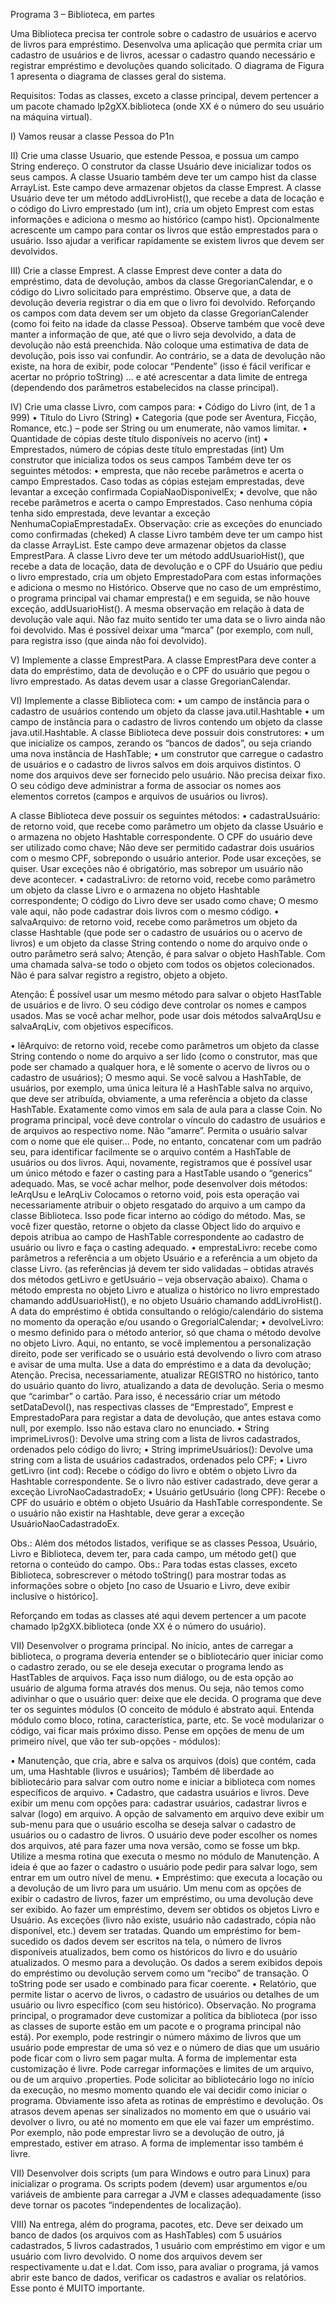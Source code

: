 Programa 3 – Biblioteca, em partes

Uma Biblioteca precisa ter controle sobre o cadastro de usuários e acervo de livros para
empréstimo. Desenvolva uma aplicação que permita criar um cadastro de usuários e de
livros, acessar o cadastro quando necessário e registrar empréstimo e devoluções quando
solicitado. O diagrama de Figura 1 apresenta o diagrama de classes geral do sistema.

Requisitos:
Todas as classes, exceto a classe principal, devem pertencer a um pacote chamado
lp2gXX.biblioteca (onde XX é o número do seu usuário na máquina virtual).

I) Vamos reusar a classe Pessoa do P1n

II) Crie uma classe Usuario, que estende Pessoa, e possua um campo String endereço. O
construtor da classe Usuário deve inicializar todos os seus campos.
A classe Usuario também deve ter um campo hist da classe ArrayList. Este campo deve
armazenar objetos da classe Emprest.
A classe Usuário deve ter um método addLivroHist(), que recebe a data de locação e o
código do Livro emprestado (um int), cria um objeto Emprest com estas informações e
adiciona o mesmo ao histórico (campo hist).
Opcionalmente acrescente um campo para contar os livros que estão emprestados para o
usuário. Isso ajudar a verificar rapidamente se existem livros que devem ser devolvidos.

III) Crie a classe Emprest. A classe Emprest deve conter a data do empréstimo, data de
devolução, ambos da classe GregorianCalendar, e o código do Livro solicitado para
empréstimo. Observe que, a data de devolução deveria registrar o dia em que o livro foi
devolvido. Reforçando os campos com data devem ser um objeto da classe
GregorianCalender (como foi feito na idade da classe Pessoa).
Observe também que você deve manter a informação de que, até que o livro seja
devolvido, a data de devolução não está preenchida. Não coloque uma estimativa de data
de devolução, pois isso vai confundir. Ao contrário, se a data de devolução não existe, na
hora de exibir, pode colocar “Pendente” (isso é fácil verificar e acertar no próprio
toString) ... e até acrescentar a data limite de entrega (dependendo dos parâmetros
estabelecidos na classe principal).

IV) Crie uma classe Livro, com campos para:
• Código do Livro (int, de 1 a 999)
• Título do Livro (String)
• Categoria (que pode ser Aventura, Ficção, Romance, etc.) – pode ser String ou um
enumerate, não vamos limitar.
• Quantidade de cópias deste título disponíveis no acervo (int)
• Emprestados, número de cópias deste título emprestadas (int)
Um construtor que inicializa todos os seus campos
Também deve ter os seguintes métodos:
• empresta, que não recebe parâmetros e acerta o campo Emprestados. Caso todas as
cópias estejam emprestadas, deve levantar a exceção confirmada
CopiaNaoDisponivelEx;
• devolve, que não recebe parâmetros e acerta o campo Emprestados. Caso nenhuma
cópia tenha sido emprestada, deve levantar a exceção NenhumaCopiaEmprestadaEx.
Observação: crie as exceções do enunciado como confirmadas (cheked)
A classe Livro também deve ter um campo hist da classe ArrayList. Este campo deve
armazenar objetos da classe EmprestPara.
A classe Livro deve ter um método addUsuarioHist(), que recebe a data de locação, data
de devolução e o CPF do Usuário que pediu o livro emprestado, cria um objeto
EmprestadoPara com estas informações e adiciona o mesmo no Histórico.
Observe que no caso de um empréstimo, o programa principal vai chamar empresta() e
em seguida, se não houve exceção, addUsuarioHist(). A mesma observação em relação
à data de devolução vale aqui. Não faz muito sentido ter uma data se o livro ainda não foi
devolvido. Mas é possível deixar uma “marca” (por exemplo, com null, para registra isso
(que ainda não foi devolvido).

V) Implemente a classe EmprestPara. A classe EmprestPara deve conter a data do
empréstimo, data de devolução e o CPF do usuário que pegou o livro emprestado. As
datas devem usar a classe GregorianCalendar.

VI) Implemente a classe Biblioteca com:
• um campo de instância para o cadastro de usuários contendo um objeto da classe
java.util.Hashtable
• um campo de instância para o cadastro de livros contendo um objeto da classe
java.util.Hashtable.
A classe Biblioteca deve possuir dois construtores:
• um que inicialize os campos, zerando os “bancos de dados”, ou seja criando uma nova
instância de HashTable;
• um construtor que carregue o cadastro de usuários e o cadastro de livros salvos em
dois arquivos distintos. O nome dos arquivos deve ser fornecido pelo usuário. Não
precisa deixar fixo. O seu código deve administrar a forma de associar os nomes aos
elementos corretos (campos e arquivos de usuários ou livros).

A classe Biblioteca deve possuir os seguintes métodos:
• cadastraUsuário: de retorno void, que recebe como parâmetro um objeto da classe
Usuário e o armazena no objeto Hashtable correspondente. O CPF do usuário deve
ser utilizado como chave;
Não deve ser permitido cadastrar dois usuários com o mesmo CPF, sobrepondo o
usuário anterior. Pode usar exceções, se quiser. Usar exceções não é obrigatório, mas
sobrepor um usuário não deve acontecer.
• cadastraLivro: de retorno void, recebe como parâmetro um objeto da classe Livro e o
armazena no objeto Hashtable correspondente; O código do Livro deve ser usado
como chave; O mesmo vale aqui, não pode cadastrar dois livros com o mesmo código.
• salvaArquivo: de retorno void, recebe como parâmetros um objeto da classe
Hashtable (que pode ser o cadastro de usuários ou o acervo de livros) e um objeto
da classe String contendo o nome do arquivo onde o outro parâmetro será salvo;
Atenção, é para salvar o objeto HashTable. Com uma chamada salva-se todo o objeto
com todos os objetos colecionados. Não é para salvar registro a registro, objeto a
objeto.

Atenção: É possível usar um mesmo método para salvar o objeto HastTable de
usuários e de livro. O seu código deve controlar os nomes e campos usados. Mas se
você achar melhor, pode usar dois métodos salvaArqUsu e salvaArqLiv, com
objetivos específicos.

• lêArquivo: de retorno void, recebe como parâmetros um objeto da classe String
contendo o nome do arquivo a ser lido (como o construtor, mas que pode ser chamado
a qualquer hora, e lê somente o acervo de livros ou o cadastro de usuários);
O mesmo aqui. Se você salvou a HashTable, de usuários, por exemplo, uma única
leitura lê a HashTable salva no arquivo, que deve ser atribuída, obviamente, a uma
referência a objeto da classe HashTable. Exatamente como vimos em sala de aula
para a classe Coin.
No programa principal, você deve controlar o vínculo do cadastro de usuários e de
arquivos ao respectivo nome. Não “amarre”. Permita o usuário salvar com o nome
que ele quiser... Pode, no entanto, concatenar com um padrão seu, para identificar
facilmente se o arquivo contém a HashTable de usuários ou dos livros.
Aqui, novamente, registramos que é possível usar um único método e fazer o casting
para a HastTable usando o “generics” adequado. Mas, se você achar melhor, pode
desenvolver dois métodos: leArqUsu e leArqLiv
Colocamos o retorno void, pois esta operação vai necessariamente atribuir o objeto
resgatado do arquivo a um campo da classe Biblioteca. Isso pode ficar interno ao
código do método. Mas, se você fizer questão, retorne o objeto da classe Object lido
do arquivo e depois atribua ao campo de HashTable correspondente ao cadastro de
usuário ou livro e faça o casting adequado.
• emprestaLivro: recebe como parâmetros a referência a um objeto Usuário e a
referência a um objeto da classe Livro. (as referências já devem ter sido validadas –
obtidas através dos métodos getLivro e getUsuário – veja observação abaixo). Chama
o método empresta no objeto Livro e atualiza o histórico no livro emprestado
chamando addUsuarioHist(), e no objeto Usuário chamando addLivroHist(). A data
do empréstimo é obtida consultando o relógio/calendário do sistema no momento da
operação e/ou usando o GregorialCalendar;
• devolveLivro: o mesmo definido para o método anterior, só que chama o método
devolve no objeto Livro. Aqui, no entanto, se você implementou a personalização
direito, pode ser verificado se o usuário está devolvendo o livro com atraso e avisar
de uma multa. Use a data do empréstimo e a data da devolução;
Atenção. Precisa, necessariamente, atualizar REGISTRO no histórico, tanto do
usuário quanto do livro, atualizando a data de devolução. Seria o mesmo que
“carimbar” o cartão. Para isso, é necessário criar um método setDataDevol(), nas
respectivas classes de “Emprestado”, Emprest e EmprestadoPara para registar a
data de devolução, que antes estava como null, por exemplo. Isso não estava claro
no enunciado.
• String imprimeLivros(): Devolve uma string com a lista de livros cadastrados,
ordenados pelo código do livro;
• String imprimeUsuários(): Devolve uma string com a lista de usuários cadastrados,
ordenados pelo CPF;
• Livro getLivro (int cod): Recebe o código do livro e obtém o objeto Livro da
Hashtable correspondente. Se o livro não estiver cadastrado, deve gerar a exceção
LivroNaoCadastradoEx;
• Usuário getUsuário (long CPF): Recebe o CPF do usuário e obtém o objeto Usuário
da HashTable correspondente. Se o usuário não existir na Hashtable, deve gerar a
exceção UsuárioNaoCadastradoEx.

Obs.: Além dos métodos listados, verifique se as classes Pessoa, Usuário, Livro e
Biblioteca, devem ter, para cada campo, um método get<NomeDoCampo>() que retorna
o conteúdo do campo.
Obs.: Para todas estas classes, exceto Biblioteca, sobrescrever o método toString() para
mostrar todas as informações sobre o objeto [no caso de Usuario e Livro, deve exibir
inclusive o histórico].

Reforçando em todas as classes até aqui devem pertencer a um pacote chamado
lp2gXX.biblioteca (onde XX é o número do usuário).

VII) Desenvolver o programa principal.
No início, antes de carregar a biblioteca, o programa deveria entender se o bibliotecário
quer iniciar como o cadastro zerado, ou se ele deseja executar o programa lendo as
HastTables de arquivos. Faça isso num diálogo, ou de esta opção ao usuário de alguma
forma através dos menus. Ou seja, não temos como adivinhar o que o usuário quer: deixe
que ele decida.
O programa que deve ter os seguintes módulos (O conceito de módulo é abstrato aqui.
Entenda módulo como bloco, rotina, característica, parte, etc. Se você modularizar o
código, vai ficar mais próximo disso. Pense em opções de menu de um primeiro nível,
que vão ter sub-opções - módulos):

• Manutenção, que cria, abre e salva os arquivos (dois) que contém, cada um, uma
Hashtable (livros e usuários); Também dê liberdade ao bibliotecário para salvar com
outro nome e iniciar a biblioteca com nomes específicos de arquivo.
• Cadastro, que cadastra usuários e livros. Deve exibir um menu com opções para:
cadastrar usuários, cadastrar livros e salvar (logo) em arquivo. A opção de salvamento
em arquivo deve exibir um sub-menu para que o usuário escolha se deseja salvar o
cadastro de usuários ou o cadastro de livros. O usuário deve poder escolher os nomes
dos arquivos, até para fazer uma nova versão, como se fosse um bkp. Utilize a mesma
rotina que executa o mesmo no módulo de Manutenção. A ideia é que ao fazer o
cadastro o usuário pode pedir para salvar logo, sem entrar em um outro nível de menu.
• Empréstimo: que executa a locação ou a devolução de um livro para um usuário. Um
menu com as opções de exibir o cadastro de livros, fazer um empréstimo, ou uma
devolução deve ser exibido. Ao fazer um empréstimo, devem ser obtidos os objetos
Livro e Usuário. As exceções (livro não existe, usuário não cadastrado, cópia não
disponível, etc.) devem ser tratadas. Quando um empréstimo for bem-sucedido os
dados devem ser escritos na tela, o número de livros disponíveis atualizados, bem
como os históricos do livro e do usuário atualizados. O mesmo para a devolução.
Os dados a serem exibidos depois do empréstimo ou devolução servem como um
“recibo” de transação. O toString pode ser usado e combinado para ficar coerente.
• Relatório, que permite listar o acervo de livros, o cadastro de usuários ou detalhes de
um usuário ou livro específico (com seu histórico).
Observação. No programa principal, o programador deve customizar a política da
biblioteca (por isso as classes de suporte estão em um pacote e o programa principal não
está).
Por exemplo, pode restringir o número máximo de livros que um usuário pode emprestar
de uma só vez e o número de dias que um usuário pode ficar com o livro sem pagar multa.
A forma de implementar esta customização é livre. Pode carregar informações e limites
de um arquivo, ou de um arquivo .properties. Pode solicitar ao bibliotecário logo no início
da execução, no mesmo momento quando ele vai decidir como iniciar o programa.
Obviamente isso afeta as rotinas de empréstimo e devolução.
Os atrasos devem apenas ser sinalizados no momento em que o usuário vai devolver o
livro, ou até no momento em que ele vai fazer um empréstimo. Por exemplo, não pode
emprestar livro se a devolução de outro, já emprestado, estiver em atraso. A forma de
implementar isso também é livre.

VII) Desenvolver dois scripts (um para Windows e outro para Linux) para inicializar o
programa. Os scripts podem (devem) usar argumentos e/ou variáveis de ambiente para
carregar a JVM e classes adequadamente (isso deve tornar os pacotes “independentes de
localização).

VIII) Na entrega, além do programa, pacotes, etc. Deve ser deixado um banco de dados
(os arquivos com as HashTables) com 5 usuários cadastrados, 5 livros cadastrados, 1
usuário com empréstimo em vigor e um usuário com livro devolvido. O nome dos
arquivos devem ser respectivamente u.dat e l.dat. Com isso, para avaliar o programa, já
vamos abrir este banco de dados, verificar os cadastros e avaliar os relatórios. Esse ponto
é MUITO importante.
